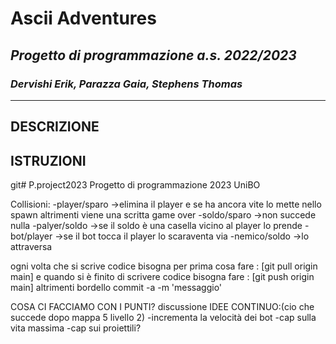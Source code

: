 # **Ascii Adventures**

## *Progetto di programmazione a.s. 2022/2023*
### *Dervishi Erik, Parazza Gaia, Stephens Thomas*

------------------------------------
## **DESCRIZIONE**

## **ISTRUZIONI**



git# P.project2023
Progetto di programmazione 2023 UniBO

Collisioni:
-player/sparo ->elimina il player e se ha ancora vite lo mette nello spawn altrimenti viene una scritta game over 
-soldo/sparo  ->non succede nulla
-palyer/soldo ->se il soldo è una casella vicino al player lo prende
-bot/player   ->se il bot tocca il player lo scaraventa via
-nemico/soldo ->lo attraversa


ogni volta che si scrive codice bisogna per prima cosa fare : [git pull origin main] e quando si è finito di scrivere codice bisogna fare : [git push origin main] altrimenti bordello 
commit -a -m 'messaggio'


COSA CI FACCIAMO CON I PUNTI?   discussione
IDEE CONTINUO:(cio che succede dopo mappa 5 livello 2)
-incrementa la velocità dei bot
-cap sulla vita massima
-cap sui proiettili?

